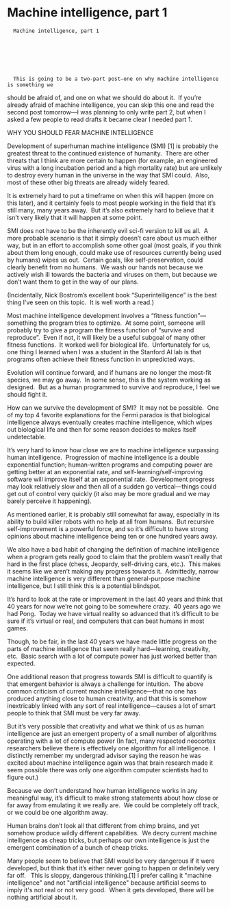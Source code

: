 # Machine intelligence, part 1


    
  
    

    
      Machine intelligence, part 1

      
    
  

  
    
      This is going to be a two-part post—one on why machine intelligence is something we
should be afraid of, and one on what we should do about it.  If you’re already afraid of machine intelligence, you can skip
this one and read the second post tomorrow—I was planning to only write part 2,
but when I asked a few people to read drafts it became clear I needed part 1.


















WHY YOU SHOULD FEAR MACHINE INTELLIGENCE

Development of superhuman machine intelligence (SMI) [1] is
probably the greatest threat to the continued existence of humanity.  There are other threats that I think are more
certain to happen (for example, an engineered virus with a long incubation
period and a high mortality rate) but are unlikely to destroy every human in
the universe in the way that SMI could. 
Also, most of these other big threats are already widely feared.

It is extremely hard to put a timeframe on when this will happen (more
on this later), and it certainly feels to most people working in the field that it’s
still many, many years away.  But it’s
also extremely hard to believe that it isn’t very likely that it will happen at
some point.

SMI does not have to be the inherently evil sci-fi version to kill us
all.  A more probable scenario is that it
simply doesn’t care about us much either way, but in an effort to accomplish
some other goal (most goals, if you think about them long enough, could make
use of resources currently being used by humans) wipes us out.  Certain goals, like self-preservation, could
clearly benefit from no humans.  We wash
our hands not because we actively wish ill towards the bacteria and viruses on
them, but because we don’t want them to get in the way of our plans.

(Incidentally, Nick Bostrom’s excellent book “Superintelligence” is
the best thing I’ve seen on this topic. 
It is well worth a read.)

Most machine intelligence development involves a “fitness function”—something the
program tries to optimize.  At some
point, someone will probably try to give a program the fitness function of
“survive and reproduce”.  Even if not, it will likely be a useful subgoal of
many other fitness functions.  It worked
well for biological life.  Unfortunately for us, one thing I
learned when I was a student in the Stanford AI lab is that programs often achieve
their fitness function in unpredicted ways.

Evolution will continue forward, and if humans are no longer the
most-fit species, we may go away.  In some sense, this is the system
working as designed.  But as a human programmed to survive and reproduce,
I feel we should fight it.

How
can we survive the development of SMI?  It may not be possible.  One
of my top 4 favorite explanations for the Fermi paradox is that biological
intelligence always eventually creates machine intelligence, which wipes out
biological life and then for some reason decides to makes itself undetectable.

It’s very hard to know how close we are to machine intelligence
surpassing human intelligence. 
Progression of machine intelligence is a double exponential function; human-written
programs and computing power are getting better at an exponential rate, and
self-learning/self-improving software will improve itself at an exponential
rate.  Development progress may look
relatively slow and then all of a sudden go vertical—things could get out of
control very quickly (it also may be more gradual and we may barely perceive it
happening).

As mentioned earlier, it is probably still somewhat far away, especially
in its ability to build killer robots with no help at all from humans.  But recursive self-improvement is a powerful
force, and so it’s difficult to have strong opinions about machine intelligence being ten or one hundred years away.

We also have a bad habit of changing the definition of machine intelligence when a
program gets really good to claim that the problem wasn’t really that hard in
the first place (chess, Jeopardy, self-driving cars, etc.).  This makes it seems like we aren’t making any
progress towards it.  Admittedly, narrow
machine intelligence is very different than general-purpose machine intelligence, but I still think this is a
potential blindspot.

It’s hard to look at the rate or improvement in the last 40 years and
think that 40 years for now we’re not going to be somewhere crazy.  40 years ago we had Pong.  Today we have virtual reality so advanced
that it’s difficult to be sure if it’s virtual or real, and computers that can
beat humans in most games.

Though, to be fair, in the last 40 years we have made little progress on the parts of machine intelligence that seem really hard—learning, creativity, etc.  Basic search with a lot of compute power has
just worked better than expected. 

One additional reason that progress towards SMI is difficult to
quantify is that emergent behavior is always a challenge for intuition.  The above common criticism of current machine intelligence—that
no one has produced anything close to human creativity, and that this is
somehow inextricably linked with any sort of real intelligence—causes a lot of
smart people to think that SMI must be very far away.

But it’s very possible that creativity and what we think of us as
human intelligence are just an emergent property of a small number of
algorithms operating with a lot of compute power (In fact, many respected
neocortex researchers believe there is effectively one algorithm for all
intelligence.  I distinctly remember my
undergrad advisor saying the reason he was excited about machine intelligence again was that
brain research made it seem possible there was only one algorithm computer scientists
had to figure out.)

Because we don’t understand how human intelligence works in any
meaningful way, it’s difficult to make strong statements about how close or far
away from emulating it we really are.  We
could be completely off track, or we could be one algorithm away.

Human brains don’t look all that different from chimp brains, and yet
somehow produce wildly different capabilities. 
We decry current machine intelligence as cheap tricks, but perhaps our own intelligence is
just the emergent combination of a bunch of cheap tricks.

Many people seem to believe that SMI would be very dangerous if it
were developed, but think that it’s either never going to happen or definitely very far
off.   This is sloppy, dangerous
thinking.[1] I prefer calling it "machine intelligence" and not "artificial intelligence" because artificial seems to imply it's not real or not very good.  When it gets developed, there will be nothing artificial about it.
    
  


  
